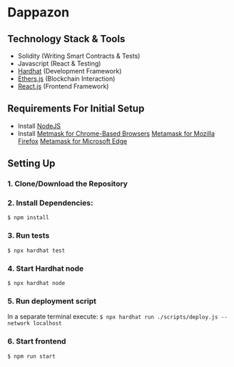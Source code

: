 # Dappazon

## Technology Stack & Tools

- Solidity (Writing Smart Contracts & Tests)
- Javascript (React & Testing)
- [Hardhat](https://hardhat.org/) (Development Framework)
- [Ethers.js](https://docs.ethers.io/v5/) (Blockchain Interaction)
- [React.js](https://reactjs.org/) (Frontend Framework)

## Requirements For Initial Setup
- Install [NodeJS](https://nodejs.org/en/)
- Install [Metmask for Chrome-Based Browsers](https://chrome.google.com/webstore/detail/metamask/nkbihfbeogaeaoehlefnkodbefgpgknn)
          [Metamask for Mozilla Firefox](https://addons.mozilla.org/en-US/firefox/addon/ether-metamask/)
          [Metamask for Microsoft Edge](https://microsoftedge.microsoft.com/addons/detail/metamask/ejbalbakoplchlghecdalmeeeajnimhm?hl=en-US)

## Setting Up
### 1. Clone/Download the Repository

### 2. Install Dependencies:
`$ npm install`

### 3. Run tests
`$ npx hardhat test`

### 4. Start Hardhat node
`$ npx hardhat node`

### 5. Run deployment script
In a separate terminal execute:
`$ npx hardhat run ./scripts/deploy.js --network localhost`

### 6. Start frontend
`$ npm run start`
